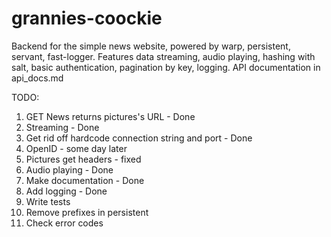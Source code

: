# grannies-coockie

Backend for the simple news website, powered by warp, persistent, servant, fast-logger.
Features data streaming, audio playing, hashing with salt, basic authentication, pagination by key, logging. 
API documentation in api_docs.md

TODO:
1) GET News returns pictures's URL - Done
2) Streaming - Done
3) Get rid off hardcode connection string and port - Done
4) OpenID - some day later
5) Pictures get headers - fixed
6) Audio playing - Done
7) Make documentation - Done
8) Add logging - Done
9) Write tests
10) Remove prefixes in persistent
11) Check error codes